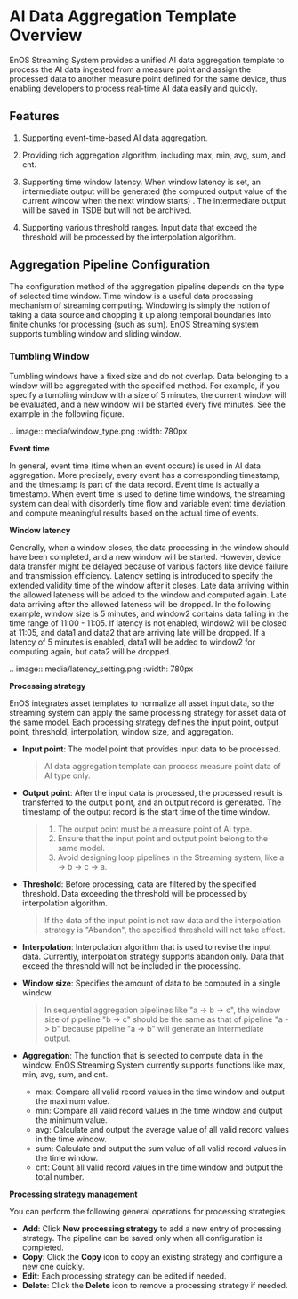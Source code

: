 # AI Data Aggregation Template Overview
EnOS Streaming System provides a unified AI data aggregation template to process the AI data ingested from a measure point and assign the processed data to another measure point defined for the same device, thus enabling developers to process real-time AI data easily and quickly.  

## Features
1. Supporting event-time-based AI data aggregation.

2. Providing rich aggregation algorithm, including  max, min, avg, sum, and cnt.

3. Supporting time window latency. When window latency is set, an intermediate output will be generated (the computed output value of the current window when the next window starts) . The intermediate output will be saved in TSDB but will not be archived.

4. Supporting various threshold ranges. Input data that exceed the threshold will be processed by the interpolation algorithm.

## Aggregation Pipeline Configuration
The configuration method of the aggregation pipeline depends on the type of selected time window. Time window is a useful data processing mechanism of streaming computing. Windowing is simply the notion of taking a data source and chopping it up along temporal boundaries into finite chunks for processing (such as sum). EnOS Streaming system supports tumbling window and sliding window.

### Tumbling Window
Tumbling windows have a fixed size and do not overlap. Data belonging to a window will be aggregated with the specified method. For example, if you specify a tumbling window with a size of 5 minutes, the current window will be evaluated, and a new window will be started every five minutes. See the example in the following figure.

.. image:: media/window_type.png
   :width: 780px

**Event time**

In general, event time (time when an event occurs) is used in AI data aggregation. More precisely, every event has a corresponding timestamp, and the timestamp is part of the data record. Event time is actually a timestamp. When event time is used to define time windows, the streaming system can deal with disorderly time flow and variable event time deviation, and compute meaningful results based on the actual time of events.

**Window latency**

Generally, when a window closes, the data processing in the window should have been completed, and a new window will be started. However, device data transfer might be delayed because of various factors like device failure and transmission efficiency. Latency setting is introduced to specify the extended validity time of the window after it closes. Late data arriving within the allowed lateness will be added to the window and computed again. Late data arriving after the allowed lateness will be dropped. In the following example, window size is 5 minutes, and window2 contains data falling in the time range of 11:00 - 11:05. If latency is not enabled, window2 will be closed at 11:05, and data1 and data2 that are arriving late will be dropped. If a latency of 5 minutes is enabled, data1 will be added to window2 for computing again, but data2 will be dropped.

.. image:: media/latency_setting.png
   :width: 780px

**Processing strategy**

EnOS integrates asset templates to normalize all asset input data, so the streaming system can apply the same processing strategy for asset data of the same model. Each processing strategy defines the input point, output point, threshold, interpolation, window size, and aggregation.

 + **Input point**: The model point that provides input data to be processed.

   > AI data aggregation template can process measure point data of AI type only.

 + **Output point**: After the input data is processed, the processed result is transferred to the output point, and an output record is generated. The timestamp of the output record is the start time of the time window.

   > 1. The output point must be a measure point of AI type.
   > 2. Ensure that the input point and output point belong to the same model.
   > 3. Avoid designing loop pipelines in the Streaming system, like a -> b -> c -> a.

 + **Threshold**: Before processing, data are filtered by the specified threshold. Data exceeding the threshold will be processed by interpolation algorithm.

   > If the data of the input point is not raw data and the interpolation strategy is "Abandon", the specified threshold will not take effect.

 + **Interpolation**: Interpolation algorithm that is used to revise the input data. Currently, interpolation strategy supports abandon only. Data that exceed the threshold will not be included in the processing.

 + **Window size**: Specifies the amount of data to be computed in a single window.

   > In sequential aggregation pipelines like "a -> b -> c", the window size of  pipeline "b -> c" should be the same as that of pipeline "a -> b" because pipeline "a -> b" will generate an intermediate output. 

 + **Aggregation**: The function that is selected to compute data in the window. EnOS Streaming System currently supports functions like max, min, avg, sum, and cnt.

   -  max: Compare all valid record values in the time window and output the maximum value.
   -  min: Compare all valid record values in the time window and output the minimum value.
   -  avg: Calculate and output the average value of all valid record values in the time window.
   -  sum: Calculate and output the sum value of all valid record values in the time window.
   -  cnt: Count all valid record values in the time window and output the total number.

**Processing strategy management**

You can perform the following general operations for processing strategies:

- **Add**: Click **New processing strategy** to add a new entry of processing strategy. The pipeline can be saved only when all configuration is completed.
- **Copy**: Click the **Copy** icon to copy an existing strategy and configure a new one quickly.
- **Edit**: Each processing strategy can be edited if needed.
- **Delete**: Click the **Delete** icon to remove a processing strategy if needed.
